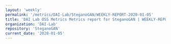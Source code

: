 ```yaml
---
layout: 'weekly'
permalink: '/metrics/DAI-Lab/SteganoGAN/WEEKLY-REPORT-2020-01-05'
title: 'DAI Lab OSS Metrics Metrics report for SteganoGAN | WEEKLY-REPORT-2020-01-05'
organization: 'DAI-Lab'
repository: 'SteganoGAN'
current_date: '2020-01-05'
---
```

